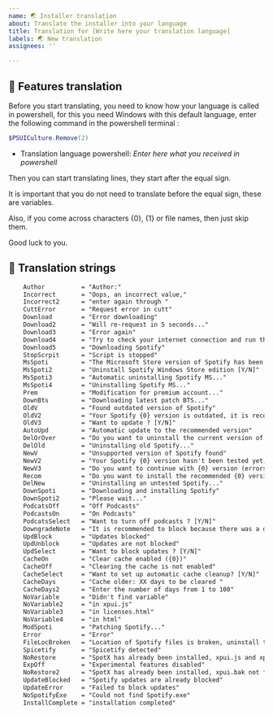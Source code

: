 ```yaml
---
name: 🌏 Installer translation
about: Translate the installer into your language
title: Translation for [Write here your translation language]
labels: 🌏 New translation
assignees: ''

---
```


## 📝 Features translation

Before you start translating, you need to know how your language is called in powershell, for this you need Windows with this default language, enter the following command in the powershell terminal :

```ps1
$PSUICulture.Remove(2)
```

- Translation language powershell: *Enter here what you received in powershell*

Then you can start translating lines, they start after the equal sign.

It is important that you do not need to translate before the equal sign, these are variables.

Also, if you come across characters {0}, {1} or file names, then just skip them.

Good luck to you.

## 📝 Translation strings

```txt
    Author          = "Author:"
    Incorrect       = "Oops, an incorrect value,"
    Incorrect2      = "enter again through "
    CuttError       = "Request error in cutt"
    Download        = "Error downloading"
    Download2       = "Will re-request in 5 seconds..."
    Download3       = "Error again"
    Download4       = "Try to check your internet connection and run the installation again"
    Download5       = "Downloading Spotify"
    StopScrpit      = "Script is stopped"
    MsSpoti         = "The Microsoft Store version of Spotify has been detected which is not supported"
    MsSpoti2        = "Uninstall Spotify Windows Store edition [Y/N]"
    MsSpoti3        = "Automatic uninstalling Spotify MS..."
    MsSpoti4        = "Uninstalling Spotify MS..."
    Prem            = "Modification for premium account..."
    DownBts         = "Downloading latest patch BTS..."
    OldV            = "Found outdated version of Spotify"
    OldV2           = "Your Spotify {0} version is outdated, it is recommended to upgrade to {1}"
    OldV3           = "Want to update ? [Y/N]"
    AutoUpd         = "Automatic update to the recommended version"
    DelOrOver       = "Do you want to uninstall the current version of {0} or install over it? Y [Uninstall] / N [Install Over]"
    DelOld          = "Uninstalling old Spotify..."
    NewV            = "Unsupported version of Spotify found"
    NewV2           = "Your Spotify {0} version hasn't been tested yet, currently it's a stable {1} version"
    NewV3           = "Do you want to continue with {0} version (errors possible) ? [Y/N]"
    Recom           = "Do you want to install the recommended {0} version ? [Y/N]"
    DelNew          = "Uninstalling an untested Spotify..."
    DownSpoti       = "Downloading and installing Spotify"
    DownSpoti2      = "Please wait..."
    PodcatsOff      = "Off Podcasts"
    PodcastsOn      = "On Podcasts"
    PodcatsSelect   = "Want to turn off podcasts ? [Y/N]"
    DowngradeNote   = "It is recommended to block because there was a downgrade of Spotify"
    UpdBlock        = "Updates blocked"
    UpdUnblock      = "Updates are not blocked"
    UpdSelect       = "Want to block updates ? [Y/N]"
    CacheOn         = "Clear cache enabled ({0})"
    CacheOff        = "Clearing the cache is not enabled"
    CacheSelect     = "Want to set up automatic cache cleanup? [Y/N]"
    CacheDays       = "Cache older: XX days to be cleared "
    CacheDays2      = "Enter the number of days from 1 to 100"
    NoVariable      = "Didn't find variable"
    NoVariable2     = "in xpui.js"
    NoVariable3     = "in licenses.html"
    NoVariable4     = "in html"
    ModSpoti        = "Patching Spotify..."
    Error           = "Error"
    FileLocBroken   = "Location of Spotify files is broken, uninstall the client and run the script again"
    Spicetify       = "Spicetify detected"
    NoRestore       = "SpotX has already been installed, xpui.js and xpui.css not found. `nPlease uninstall Spotify client and run Install.bat again"
    ExpOff          = "Experimental features disabled"
    NoRestore2      = "SpotX has already been installed, xpui.bak not found. `nPlease uninstall Spotify client and run Install.bat again"
    UpdateBlocked   = "Spotify updates are already blocked"
    UpdateError     = "Failed to block updates"
    NoSpotifyExe    = "Could not find Spotify.exe"
    InstallComplete = "installation completed"
```
